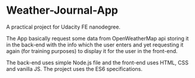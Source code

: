 # Weather-Journal-App
A practical project for Udacity FE nanodegree. 

The App basically request some data from OpenWeatherMap api storing it in the back-end with the info which the user enters and yet requesting it again (for training purposes) to display it for the user in the front-end. 

The back-end uses simple Node.js file and the front-end uses HTML, CSS and vanilla JS. The project uses the ES6 specifications.  
